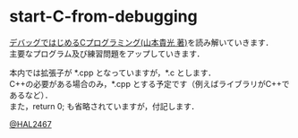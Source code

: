 # start-C-from-debugging

[デバッグではじめるCプログラミング(山本貴光 著)][1]を読み解いていきます．  
主要なプログラム及び練習問題をアップしていきます．

本内では拡張子が \*.cpp となっていますが，\*.c とします．  
C++の必要がある場合のみ，\*.cpp とする予定です（例えばライブラリがC++であるなど）．  
また，return 0; も省略されていますが，付記します．  


[@HAL2467][0]

[0]: https://twitter.com/HAL2467 "@HAL2467"
[1]: http://www.shoeisha.co.jp/book/detail/9784798114194 "デバッグではじめるCプログラミング(山本貴光 著)"
